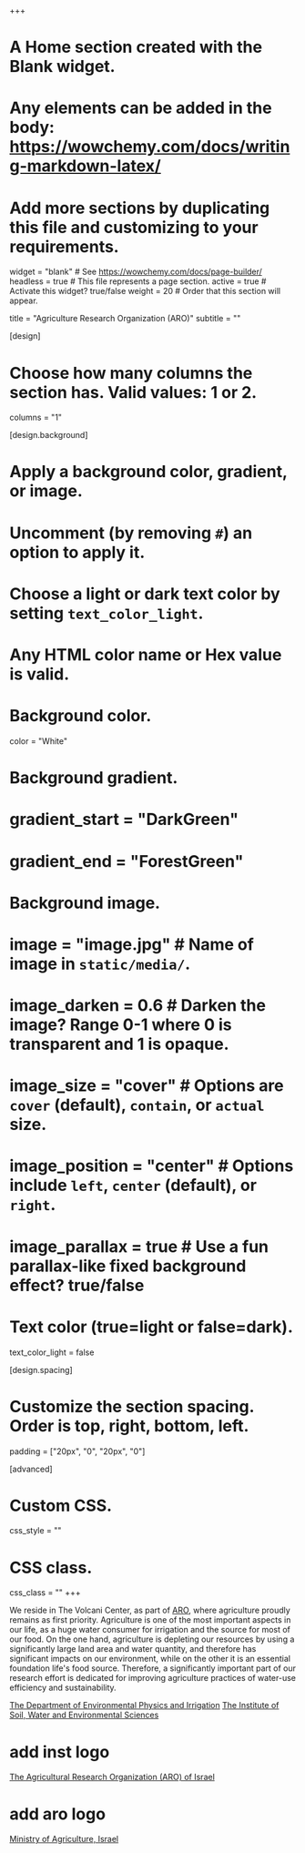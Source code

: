 +++
# A Home section created with the Blank widget.
# Any elements can be added in the body: https://wowchemy.com/docs/writing-markdown-latex/
# Add more sections by duplicating this file and customizing to your requirements.

widget = "blank"  # See https://wowchemy.com/docs/page-builder/
headless = true  # This file represents a page section.
active = true  # Activate this widget? true/false
weight = 20  # Order that this section will appear.

title = "Agriculture Research Organization (ARO)"
subtitle = ""

[design]
  # Choose how many columns the section has. Valid values: 1 or 2.
  columns = "1"

[design.background]
  # Apply a background color, gradient, or image.
  #   Uncomment (by removing `#`) an option to apply it.
  #   Choose a light or dark text color by setting `text_color_light`.
  #   Any HTML color name or Hex value is valid.

  # Background color.
  color = "White"
  
  # Background gradient.
  # gradient_start = "DarkGreen"
  # gradient_end = "ForestGreen"
  
  # Background image.
  # image = "image.jpg"  # Name of image in `static/media/`.
  # image_darken = 0.6  # Darken the image? Range 0-1 where 0 is transparent and 1 is opaque.
  # image_size = "cover"  #  Options are `cover` (default), `contain`, or `actual` size.
  # image_position = "center"  # Options include `left`, `center` (default), or `right`.
  # image_parallax = true  # Use a fun parallax-like fixed background effect? true/false
  
  # Text color (true=light or false=dark).
  text_color_light = false

[design.spacing]
  # Customize the section spacing. Order is top, right, bottom, left.
  padding = ["20px", "0", "20px", "0"]

[advanced]
 # Custom CSS. 
 css_style = ""
 
 # CSS class.
 css_class = ""
+++

We reside in The Volcani Center, as part of [ARO](https://www.agri.gov.il), where agriculture proudly remains as first priority. Agriculture is one of the most important aspects in our life, as a huge water consumer for irrigation and the source for most of our food. On the one hand, agriculture is depleting our resources by using a significantly large land area and water quantity, and therefore has significant impacts on our environment, while on the other it is an essential foundation life's food source. Therefore, a significantly important part of our research effort is dedicated for improving agriculture practices of water-use efficiency and sustainability.

[The Department of Environmental Physics and Irrigation](https://www.agri.gov.il/en/departments/16.aspx)
[The Institute of Soil, Water and Environmental Sciences](https://www.agri.gov.il/en/units/institutes/6.aspx)
 # add inst logo
[The Agricultural Research Organization (ARO) of Israel](https://www.agri.gov.il)
 # add aro logo
[Ministry of Agriculture, Israel](https://www.moag.gov.il/en/Pages/default.aspx)

